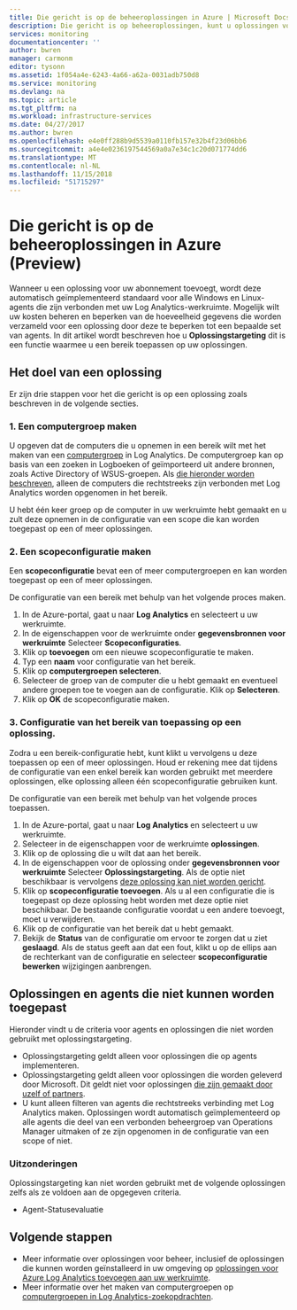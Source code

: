 ```yaml
---
title: Die gericht is op de beheeroplossingen in Azure | Microsoft Docs
description: Die gericht is op beheeroplossingen, kunt u oplossingen voor gegevensbeheer voor een specifieke set agents beperken.  In dit artikel wordt beschreven hoe u een scopeconfiguratie maken en dit toepassen op een oplossing.
services: monitoring
documentationcenter: ''
author: bwren
manager: carmonm
editor: tysonn
ms.assetid: 1f054a4e-6243-4a66-a62a-0031adb750d8
ms.service: monitoring
ms.devlang: na
ms.topic: article
ms.tgt_pltfrm: na
ms.workload: infrastructure-services
ms.date: 04/27/2017
ms.author: bwren
ms.openlocfilehash: e4e0ff288b9d5539a0110fb157e32b4f23d06bb6
ms.sourcegitcommit: a4e4e0236197544569a0a7e34c1c20d071774dd6
ms.translationtype: MT
ms.contentlocale: nl-NL
ms.lasthandoff: 11/15/2018
ms.locfileid: "51715297"
---
```

# <a name="targeting-management-solutions-in-azure-preview"></a>Die gericht is op de beheeroplossingen in Azure (Preview)
Wanneer u een oplossing voor uw abonnement toevoegt, wordt deze automatisch geïmplementeerd standaard voor alle Windows en Linux-agents die zijn verbonden met uw Log Analytics-werkruimte.  Mogelijk wilt uw kosten beheren en beperken van de hoeveelheid gegevens die worden verzameld voor een oplossing door deze te beperken tot een bepaalde set van agents.  In dit artikel wordt beschreven hoe u **Oplossingstargeting** dit is een functie waarmee u een bereik toepassen op uw oplossingen.

## <a name="how-to-target-a-solution"></a>Het doel van een oplossing
Er zijn drie stappen voor het die gericht is op een oplossing zoals beschreven in de volgende secties. 


### <a name="1-create-a-computer-group"></a>1. Een computergroep maken
U opgeven dat de computers die u opnemen in een bereik wilt met het maken van een [computergroep](../../log-analytics/log-analytics-computer-groups.md) in Log Analytics.  De computergroep kan op basis van een zoeken in Logboeken of geïmporteerd uit andere bronnen, zoals Active Directory of WSUS-groepen. Als [die hieronder worden beschreven](#solutions-and-agents-that-cant-be-targeted), alleen de computers die rechtstreeks zijn verbonden met Log Analytics worden opgenomen in het bereik.

U hebt één keer groep op de computer in uw werkruimte hebt gemaakt en u zult deze opnemen in de configuratie van een scope die kan worden toegepast op een of meer oplossingen.
 
 
 ### <a name="2-create-a-scope-configuration"></a>2. Een scopeconfiguratie maken
 Een **scopeconfiguratie** bevat een of meer computergroepen en kan worden toegepast op een of meer oplossingen. 
 
 De configuratie van een bereik met behulp van het volgende proces maken.  

 1. In de Azure-portal, gaat u naar **Log Analytics** en selecteert u uw werkruimte.
 2. In de eigenschappen voor de werkruimte onder **gegevensbronnen voor werkruimte** Selecteer **Scopeconfiguraties**.
 3. Klik op **toevoegen** om een nieuwe scopeconfiguratie te maken.
 4. Typ een **naam** voor configuratie van het bereik.
 5. Klik op **computergroepen selecteren**.
 6. Selecteer de groep van de computer die u hebt gemaakt en eventueel andere groepen toe te voegen aan de configuratie.  Klik op **Selecteren**.  
 6. Klik op **OK** de scopeconfiguratie maken. 


 ### <a name="3-apply-the-scope-configuration-to-a-solution"></a>3. Configuratie van het bereik van toepassing op een oplossing.
Zodra u een bereik-configuratie hebt, kunt klikt u vervolgens u deze toepassen op een of meer oplossingen.  Houd er rekening mee dat tijdens de configuratie van een enkel bereik kan worden gebruikt met meerdere oplossingen, elke oplossing alleen één scopeconfiguratie gebruiken kunt.

De configuratie van een bereik met behulp van het volgende proces toepassen.  

 1. In de Azure-portal, gaat u naar **Log Analytics** en selecteert u uw werkruimte.
 2. Selecteer in de eigenschappen voor de werkruimte **oplossingen**.
 3. Klik op de oplossing die u wilt dat aan het bereik.
 4. In de eigenschappen voor de oplossing onder **gegevensbronnen voor werkruimte** Selecteer **Oplossingstargeting**.  Als de optie niet beschikbaar is vervolgens [deze oplossing kan niet worden gericht](#solutions-and-agents-that-cant-be-targeted).
 5. Klik op **scopeconfiguratie toevoegen**.  Als u al een configuratie die is toegepast op deze oplossing hebt worden met deze optie niet beschikbaar.  De bestaande configuratie voordat u een andere toevoegt, moet u verwijderen.
 6. Klik op de configuratie van het bereik dat u hebt gemaakt.
 7. Bekijk de **Status** van de configuratie om ervoor te zorgen dat u ziet **geslaagd**.  Als de status geeft aan dat een fout, klikt u op de ellips aan de rechterkant van de configuratie en selecteer **scopeconfiguratie bewerken** wijzigingen aanbrengen.

## <a name="solutions-and-agents-that-cant-be-targeted"></a>Oplossingen en agents die niet kunnen worden toegepast
Hieronder vindt u de criteria voor agents en oplossingen die niet worden gebruikt met oplossingstargeting.

- Oplossingstargeting geldt alleen voor oplossingen die op agents implementeren.
- Oplossingstargeting geldt alleen voor oplossingen die worden geleverd door Microsoft.  Dit geldt niet voor oplossingen [die zijn gemaakt door uzelf of partners](solutions-creating.md).
- U kunt alleen filteren van agents die rechtstreeks verbinding met Log Analytics maken.  Oplossingen wordt automatisch geïmplementeerd op alle agents die deel van een verbonden beheergroep van Operations Manager uitmaken of ze zijn opgenomen in de configuratie van een scope of niet.

### <a name="exceptions"></a>Uitzonderingen
Oplossingstargeting kan niet worden gebruikt met de volgende oplossingen zelfs als ze voldoen aan de opgegeven criteria.

- Agent-Statusevaluatie

## <a name="next-steps"></a>Volgende stappen
- Meer informatie over oplossingen voor beheer, inclusief de oplossingen die kunnen worden geïnstalleerd in uw omgeving op [oplossingen voor Azure Log Analytics toevoegen aan uw werkruimte](solutions.md).
- Meer informatie over het maken van computergroepen op [computergroepen in Log Analytics-zoekopdrachten](../../log-analytics/log-analytics-computer-groups.md).
